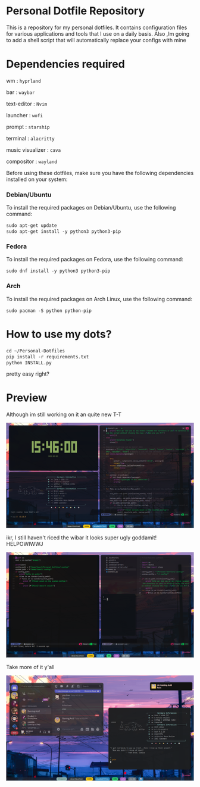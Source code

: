 # Personal Dotfile Repository

This is a repository for my personal dotfiles. It contains configuration files for various applications and tools that I use on a daily basis.
Also ,Im going to add a shell script that will automatically replace your configs with mine

# Dependencies required

wm  : ```hyprland```

bar : ```waybar```

text-editor : ```Nvim```

launcher : ```wofi```

prompt : ```starship```

terminal : ```alacritty```

music visualizer : ```cava```

compositor : ```wayland```

Before using these dotfiles, make sure you have the following dependencies installed on your system:

### Debian/Ubuntu
To install the required packages on Debian/Ubuntu, use the following command:
```
sudo apt-get update
sudo apt-get install -y python3 python3-pip
```
### Fedora
To install the required packages on Fedora, use the following command:
```
sudo dnf install -y python3 python3-pip
```
### Arch
To install the required packages on Arch Linux, use the following command:
```
sudo pacman -S python python-pip
```
# How to use my dots?

```
cd ~/Personal-Dotfiles
pip install -r requirements.txt
python INSTALL.py
```
pretty easy right?

# Preview
Although im still working on it an quite new T-T

![image of my wm](/Screenshots/ss1.png)

ikr, I still haven't riced the wibar it looks super ugly goddamit! HELPOWIWWJ

![ayy](/Screenshots/ss3.png)

Take more of it y'all

![Second one OMG](/Screenshots/ss2.png)
